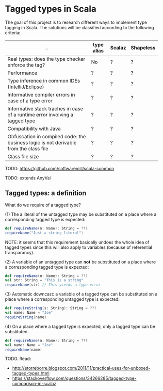 Tagged types in Scala
===
The goal of this project is to research different ways to implement type tagging in Scala. The solutions will be classified according to the following criteria:

| . | type alias | Scalaz | Shapeless |
| --- | --- | --- | --- |
| Real types: does the type checker enforce the tag?| No | ? | ? |
| Performance | ? | ? | ? |
| Type inference in common IDEs (IntelliJ/Eclipse) | ? | ? | ? |
| Informative compiler errors in case of a type error | ? | ? | ? |
| Informative stack traches in case of a runtime error involving a tagged type | ? | ? | ? |
| Compatibility with Java | ? | ? | ? |
| Obfuscation in compiled code: the business logic is not derivable from the class file | ? | ? | ? |
| Class file size | ? | ? | ? |

TODO: https://github.com/softwaremill/scala-common

TODO: extends AnyVal

## Tagged types: a definition

What do we require of a tagged type?

(1) The a literal of the untagged type may be substituted on a place where a corresponding tagged type is expected:

```scala
def requireName(n: Name): String = ???
requireName("Just a string literal")
```

NOTE: it seems that this requirement basically undoes the whole idea of tagged types since this will also apply to variables (because of referential transparancy).

(2) A variable of an untagged type can __not__ be substituted on a place where a corresponding tagged type is expected:
```scala
def requireName(n: Name): String = ???
val str: String = "This is a string"
requireName(str) // This yields a type error
```

(3) Automatic downcast: a variable of a tagged type can be substituted on a place where a corresponding untagged type is expected:
```scala
def requireString(s: String): String = ???
val name: Name = "Joe"
requireString(name)
```

(4) On a place where a tagged type is expected, only a tagged type can be substituted.
```scala
def requireName(n: Name): String = ???
val name: Name = "Joe"
requireName(name)
```


TODO. Read:
- http://etorreborre.blogspot.com/2011/11/practical-uses-for-unboxed-tagged-types.html
- https://stackoverflow.com/questions/34266285/tagged-type-comparison-in-scalaz